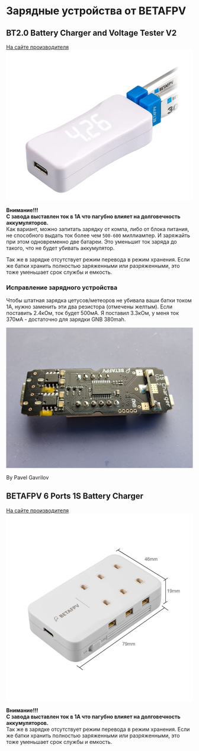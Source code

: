 # Зарядные устройства от BETAFPV

## BT2.0 Battery Charger and Voltage Tester V2
[На сайте производителя](https://betafpv.com/products/bt2-0-battery-charger-and-voltage-tester-v2)  
![](BETAFPV_1S_2p_charger.png)  

**Внимание!!!  
С завода выставлен ток в 1A что пагубно влияет на долговечность аккумуляторов.**  
Как вариант, можно запитать зарядку от компа, либо от блока питания, не способного выдать ток более чем `500-600` миллиампер. И заряжайть при этом одновременно две батареи. Это уменьшит ток заряда до такого, что не будет убивать аккумулятор.

Так же в зарядке отсутствует режим перевода в режим хранения. Если же батки хранить полностью заряженными или разряженными, это тоже уменьшает срок службы и емкость.

### Исправление зарядного устройства
Чтобы штатная зарядка цетусов/метеоров не убивала ваши батки током 1А, нужно заменить эти два резистора (отмечены желтым). Если поставить 2.4кОм, ток будет 500мА. Я поставил 3.3кОм, у меня ток 370мА - достаточно для зарядки GNB 380mah.

![](beta_charger_repair.jpg)

By Pavel Gavrilov

## BETAFPV 6 Ports 1S Battery Charger
[На сайте производителя](https://betafpv.com/products/bt2-0-ph2-0-1s-lipo-charger-adapter)  
![](BETAFPV_1S_6p_charger.jpg)

**Внимание!!!  
С завода выставлен ток в 1A что пагубно влияет на долговечность аккумуляторов.**  
Так же в зарядке отсутствует режим перевода в режим хранения. Если же батки хранить полностью заряженными или разряженными, это тоже уменьшает срок службы и емкость.
